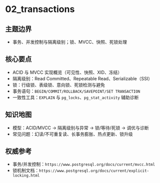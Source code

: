 ﻿# 02_transactions

## 主题边界

- 事务、并发控制与隔离级别；锁、MVCC、快照、死锁处理

## 核心要点

- ACID 与 MVCC 实现概览（可见性、快照、XID、冻结）
- 隔离级别：Read Committed、Repeatable Read、Serializable（SSI）
- 锁：行级锁、表级锁、意向锁、死锁检测与避免
- 事务语句：`BEGIN/COMMIT/ROLLBACK/SAVEPOINT/SET TRANSACTION`
- 一致性工具：`EXPLAIN` 与 `pg_locks`、`pg_stat_activity` 辅助诊断

## 知识地图

- 模型：ACID/MVCC → 隔离级别与异常 → 锁/等待/死锁 → 调优与诊断
- 常见问题：幻读/不可重复读、长事务膨胀、热点更新、锁升级

## 权威参考

- 事务/并发控制：`https://www.postgresql.org/docs/current/mvcc.html`
- 锁机制文档：`https://www.postgresql.org/docs/current/explicit-locking.html`
